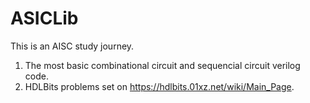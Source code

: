 # ASICLib
This is an AISC study journey.
1. The most basic combinational circuit and sequencial circuit verilog code.
2. HDLBits problems set on https://hdlbits.01xz.net/wiki/Main_Page.
